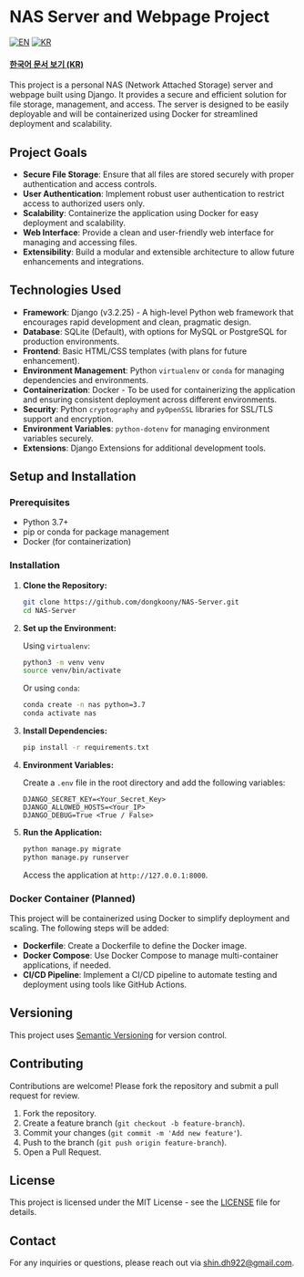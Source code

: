 # NAS Server and Webpage Project

[![EN](https://img.shields.io/badge/lang-en-blue.svg)](README.en.md) 
[![KR](https://img.shields.io/badge/lang-kr-red.svg)](README.md)

#### [한국어 문서 보기 (KR)](README.kr.md)

This project is a personal NAS (Network Attached Storage) server and webpage built using Django. It provides a secure and efficient solution for file storage, management, and access. The server is designed to be easily deployable and will be containerized using Docker for streamlined deployment and scalability.

## Project Goals

- **Secure File Storage**: Ensure that all files are stored securely with proper authentication and access controls.
- **User Authentication**: Implement robust user authentication to restrict access to authorized users only.
- **Scalability**: Containerize the application using Docker for easy deployment and scalability.
- **Web Interface**: Provide a clean and user-friendly web interface for managing and accessing files.
- **Extensibility**: Build a modular and extensible architecture to allow future enhancements and integrations.

## Technologies Used

- **Framework**: Django (v3.2.25) - A high-level Python web framework that encourages rapid development and clean, pragmatic design.
- **Database**: SQLite (Default), with options for MySQL or PostgreSQL for production environments.
- **Frontend**: Basic HTML/CSS templates (with plans for future enhancement).
- **Environment Management**: Python `virtualenv` or `conda` for managing dependencies and environments.
- **Containerization**: Docker - To be used for containerizing the application and ensuring consistent deployment across different environments.
- **Security**: Python `cryptography` and `pyOpenSSL` libraries for SSL/TLS support and encryption.
- **Environment Variables**: `python-dotenv` for managing environment variables securely.
- **Extensions**: Django Extensions for additional development tools.

## Setup and Installation

### Prerequisites

- Python 3.7+
- pip or conda for package management
- Docker (for containerization)

### Installation

1. **Clone the Repository:**

    ```bash
    git clone https://github.com/dongkoony/NAS-Server.git
    cd NAS-Server
    ```

2. **Set up the Environment:**

    Using `virtualenv`:

    ```bash
    python3 -m venv venv
    source venv/bin/activate
    ```

    Or using `conda`:

    ```bash
    conda create -n nas python=3.7
    conda activate nas
    ```

3. **Install Dependencies:**

    ```bash
    pip install -r requirements.txt
    ```

4. **Environment Variables:**

    Create a `.env` file in the root directory and add the following variables:

    ```plaintext
    DJANGO_SECRET_KEY=<Your_Secret_Key>
    DJANGO_ALLOWED_HOSTS=<Your_IP>
    DJANGO_DEBUG=True <True / False>
    ```

5. **Run the Application:**

    ```bash
    python manage.py migrate
    python manage.py runserver
    ```

    Access the application at `http://127.0.0.1:8000`.

### Docker Container (Planned)

This project will be containerized using Docker to simplify deployment and scaling. The following steps will be added:

- **Dockerfile**: Create a Dockerfile to define the Docker image.
- **Docker Compose**: Use Docker Compose to manage multi-container applications, if needed.
- **CI/CD Pipeline**: Implement a CI/CD pipeline to automate testing and deployment using tools like GitHub Actions.

## Versioning

This project uses [Semantic Versioning](https://semver.org/) for version control. 

## Contributing

Contributions are welcome! Please fork the repository and submit a pull request for review.

1. Fork the repository.
2. Create a feature branch (`git checkout -b feature-branch`).
3. Commit your changes (`git commit -m 'Add new feature'`).
4. Push to the branch (`git push origin feature-branch`).
5. Open a Pull Request.

## License

This project is licensed under the MIT License - see the [LICENSE](LICENSE) file for details.

## Contact

For any inquiries or questions, please reach out via [shin.dh922@gmail.com](mailto:shin.dh922@gmail.com).
